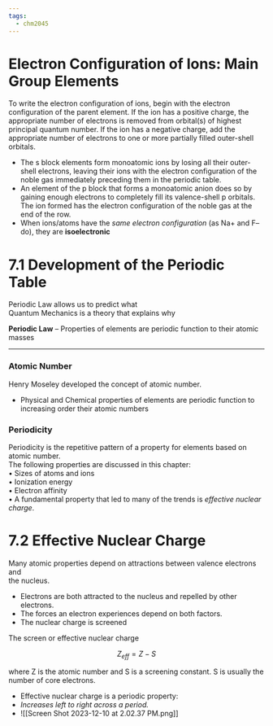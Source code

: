 ```yaml
---
tags:
  - chm2045
---
```


# Electron Configuration of Ions: Main Group Elements


To write the electron configuration of ions, begin with the electron configuration of the parent element. If the ion has a positive charge, the appropriate number of electrons is removed from orbital(s) of highest principal quantum number. If the ion has a negative charge, add the appropriate number of electrons to one or more partially filled outer-shell orbitals.  


- The s block elements form monoatomic ions by losing all their outer-shell electrons, leaving their ions with  the electron configuration of the noble gas immediately preceding them in the periodic table.  
- An element of the p block that forms a monoatomic anion does so by gaining enough electrons to completely fill its valence-shell p orbitals. The ion formed has the electron configuration of the noble gas at the end of the row.  
- When ions/atoms have the _same electron configuration_ (as Na+ and F– do), they are __isoelectronic__


# 7.1 Development of the Periodic Table


Periodic Law allows us to predict what  
Quantum Mechanics is a theory that explains why

**Periodic Law** – Properties of elements are periodic function to their atomic masses

---
### Atomic Number  
Henry Moseley developed the concept of atomic number.  
- Physical and Chemical properties of elements are periodic function to increasing order their atomic numbers  
### Periodicity 
Periodicity is the repetitive pattern of a property for elements based on atomic number.  
The following properties are discussed in this chapter:  
• Sizes of atoms and ions  
• Ionization energy  
• Electron affinity  
• A fundamental property that led to many of the trends is _effective nuclear charge_.

# 7.2 Effective Nuclear Charge

Many atomic properties depend on attractions between valence electrons and  
the nucleus.  
- Electrons are both attracted to the nucleus and repelled by other electrons.  
- The forces an electron experiences depend on both factors.  
- The nuclear charge is screened

The screen or effective nuclear charge

$$Z_{eff}= Z - S$$

where Z is the atomic number and S is a screening constant. S is usually the number of core electrons.  
- Effective nuclear charge is a periodic property:  
- _Increases left to right across a period._
- ![[Screen Shot 2023-12-10 at 2.02.37 PM.png]]
